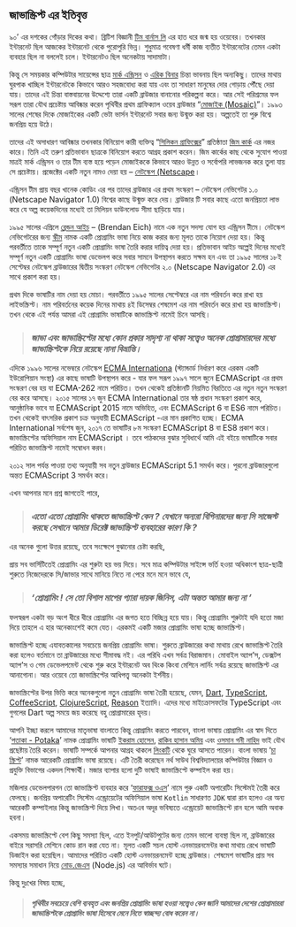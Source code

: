 ## জাভাস্ক্রিপ্ট এর ইতিবৃত্ত

৯০’ এর দশকের গোঁড়ার দিকের কথা। ব্রিটিশ বিজ্ঞানী [টিম বার্নাস লি](https://en.wikipedia.org/wiki/Tim_Berners-Lee) এর হাত ধরে জন্ম হয় ওয়েবের। তখনকার ইন্টারনেট ছিল আজকের ইন্টারনেট থেকে পুরোপুরি ভিন্ন। শুধুমাত্র গবেষণা ধর্মী কাজ ব্যতীত ইন্টারনেটের তেমন একটা ব্যবহার ছিল না বললেই চলে। ইন্টারনেটও ছিল অনেকটায় সাদামাটা।

কিন্তু সে সময়কার কম্পিউটার সায়েন্সের ছাত্র [মার্ক এন্ড্রিসন](https://en.wikipedia.org/wiki/Marc_Andreessen) ও [এরিক বিনার](https://en.wikipedia.org/wiki/Eric_Bina) চিন্তা ভাবনায় ছিল অন্যকিছু। তাদের মাথায় ঘুরপাক খাচ্ছিল ইন্টারনেটকে কিভাবে আরও সহজবোধ্য করা যায় এবং তা সাধারণ মানুষের দোর গোড়ায় পৌঁছে দেয়া যায়। তাদের এই চিন্তা বাস্তবায়নের উদ্দেশ্যে তারা একটি ব্রাউজার বানানোর পরিকল্পনা করে। আর সেই পরিশ্রমের ফল সরূপ তারা যৌথ প্রচেষ্টায় আবিষ্কার করেন পৃথিবীর প্রথম গ্রাফিক্যাল ওয়েব ব্রাউজার “[মোজাইক (Mosaic)](https://en.wikipedia.org/wiki/Mosaic_%28web_browser%29)”। ১৯৯৩ সালের শেষের দিকে মোজাইকের একটি ভেটা ভার্সন ইন্টারনেট সবার জন্য উন্মুক্ত করা হয়। অল্পতেই তা পুরু বিশ্বে জনপ্রিয় হয়ে উঠে।

তাদের এই অসাধারণ আবিষ্কার তখনকার বিনিয়োগ কারী ব্যক্তিত্ব “[সিলিকন গ্রাফিক্সের](https://en.wikipedia.org/wiki/Silicon_Graphics)” প্রতিষ্ঠাতা [জিম কার্ক](https://en.wikipedia.org/wiki/James_H._Clark) এর নজর কারে। তিনি এই তরুণ প্রতিভাবান ছাত্রকে বিনিয়োগ করতে আগ্রহ প্রকাশ করেন। জিম কার্কের কাছ থেকে সুযোগ পাওয়া মাত্রই মার্ক এন্ড্রিসন ও তার টীম ব্যস্ত হয়ে পড়েন মোজাইককে কিভাবে আরও উন্নত ও সর্বোপরি লাভজনক করে তুলা যায় সে প্রচেষ্টায়। প্রজেক্টের একটি নতুন নামও দেয়া হয় – [নেটস্কেপ (Netscape](https://en.wikipedia.org/wiki/Netscape)।

এন্ড্রিসন টীম প্রায় বছর খানেক কোডিং এর পর তাদের ব্রাউজার এর প্রথম সংস্করণ – নেটস্কেপ নেভিগেটর ১.০ (Netscape Navigator 1.0) বিশ্বের কাছে উন্মুক্ত করে দেয়। ব্রাউজার টি সবার কাছে এতো জনপ্রিয়তা লাভ করে যে অল্প কয়েকদিনের মধ্যেই তা মিলিয়ন ডাউনলোড সীমা ছাড়িয়ে যায়।

১৯৯৫ সালের এপ্রিলে [ব্রেন্ডন আইচ](https://en.wikipedia.org/wiki/Brendan_Eich) – (Brendan Eich) নামে এক নতুন সদস্য যোগ হয় এন্ড্রিসন টীমে। নেটস্কেপ নেভিগেটরের জন্য [স্কীম](https://en.wikipedia.org/wiki/Scheme_%28programming_language%29) নামক একটি প্রোগ্রামিং ভাষা নিয়ে কাজ করার জন্য মূলত তাকে নিয়োগ দেয়া হয়। কিন্তু পরবর্তীতে তাকে সম্পূর্ণ নতুন একটি প্রোগ্রামিং ভাষা তৈরি করার দায়িত্ব দেয়া হয়। প্রতিভাবান আইচ অল্পেই দিনের মধ্যেই সম্পূর্ণ নতুন একটি প্রোগ্রামিং ভাষা ডেভেলপ করে সবার সামনে উপস্থাপন করতে সক্ষম হন এবং তা ১৯৯৫ সালের ১৮ই সেপ্টেম্বর নেটস্কেপ ব্রাউজারের দ্বিতীয় সংস্করণ নেটস্কেপ নেভিগেটর ২.০ (Netscape Navigator 2.0) এর সাথে প্রকাশ করা হয়।

প্রথম দিকে ভাষাটির নাম দেয়া হয় মোচা। পরবর্তীতে ১৯৯৫ সালের সেপ্টেম্বরে এর নাম পরিবর্তন করে রাখা হয় লাইভস্ক্রিপ্ট। নাম পরিবর্তনের কয়েক দিনের মাথায় ৪ই ডিসেম্বর শেষমেশ এর নাম পরিবর্তন করে রাখা হয় জাভাস্ক্রিপ্ট। তখন থেকে এই পর্যন্ত আমরা এই প্রোগ্রামিং ভাষাটিকে জাভাস্ক্রিপ্ট নামেই চিনে আসছি।

> ### *জাভা এবং জাভাস্ক্রিপ্টের মধ্যে কোন প্রকার সাদৃশ্য না থাকা সত্ত্বেও অনেক প্রোগ্রামারদের মধ্যে জাভাস্ক্রিপ্টকে নিয়ে রয়েছে নানা বিভ্রান্তি।*
  
এদিকে ১৯৯৬ সালের নভেম্বরে নেটস্কেপ [ECMA Internationa](https://en.wikipedia.org/wiki/Ecma_International) (স্ট্যান্ডার্ড নির্ধারণ করে এরকম একটি ইউরোপিয়ান সংস্থা) এর কাছে ভাষাটি উপস্থাপন করে - যার ফল সরূপ ১৯৯৭ সালে জুনে ECMAScript এর প্রথম সংস্করণ বের হয় যা ECMA-262 নামে পরিচিত। তখন থেকেই প্রতিষ্ঠানটি নিয়মিত বিরতিতে এর নতুন নতুন সংস্করণ বের করে আসছে। ২০১৫ সালের ১৭ জুন ECMA International তার ষষ্ঠ প্রধান সংস্করণ প্রকাশ করে, আনুষ্ঠানিক ভাবে যা ECMAScript 2015 নামে অভিহিত, এবং ECMAScript 6 বা ES6 নামে পরিচিত। তখন থেকেই বাৎসরিক প্রকাশ চক্র অনুযায়ী ECMAScript -এর মান প্রকাশিত হচ্ছে। ECMA International সর্বশেষ জুন, ২০১৭ তে ভাষাটির ৮ম সংস্করণ ECMAScript 8 বা ES8 প্রকাশ করে। জাভাস্ক্রিপ্টের অফিসিয়াল নাম ECMAScript । তবে পাঠকদের বুঝার সুবিধার্থে আমি এই বইয়ে ভাষাটিকে সবার পরিচিত জাভাস্ক্রিপ্ট নামেই সম্বোধন করব।

২০১২ সাল পর্যন্ত পাওয়া তথ্য অনুযায়ী সব নতুন ব্রাউজার ECMAScript 5.1 সমর্থন করে। পুরনো ব্রাউজারগুলো অন্তত ECMAScript 3 সমর্থন করে।

এখন আপনার মনে প্রশ্ন জাগতেই পারে,

> ### *এতো এতো প্রোগ্রামিং থাকতে জাভাস্ক্রিপ্ট কেন ? যেখানে অন্যরা বিগিনারদের জন্য সি সাজেস্ট করছে সেখানে আমার ডিরেক্ট জাভাস্ক্রিপ্ট ব্যবহারের কারণ কি ?*

এর অনেক গুলো উত্তর রয়েছে, তবে সংক্ষেপে বুঝানোর চেষ্টা করছি,

প্রায় সব ভার্সিটিতেই প্রোগ্রামিং এর শুরুটা হয় ভয় দিয়ে। সবে মাত্র কম্পিউটার সাইন্সে ভর্তি হওয়া অধিকাংশ ছাত্র-ছাত্রী শুরুতে নিজেদেরকে সি/জাভার সাথে মানিয়ে নিতে না পেরে মনে মনে ভাবে যে,

> ### *‘প্রোগ্রামিং ! সে তো বিশাল মাপের প্যারা দায়ক জিনিস, এটা অন্তত আমার জন্য না ’*

ফলস্বরূপ একটা বড় অংশ ধীরে ধীরে প্রোগ্রামিং এর জগত হতে বিচ্ছিন্ন হয়ে যায়। কিন্তু প্রোগ্রামিং শুরুটাই যদি হতো মজা দিয়ে তাহলে এ হার অনেকাংশেই কমে যেত। এরকমই একটি মজার প্রোগ্রামিং ভাষা হচ্ছে জাভাস্ক্রিপ্ট।

জাভাস্ক্রিপ্ট হচ্ছে এযাবতকালের সবচেয়ে জনপ্রিয় প্রোগ্রামিং ভাষা। শুরুতে ব্রাউজারের কথা মাথায় রেখে জাভাস্ক্রিপ্ট তৈরি করা হলেও বর্তমানে তা ব্রাউজারের মধ্যে সীমাবদ্ধ নই। এর পরিধি এখন সর্বত্র বিরাজমান। মোবাইল অ্যাপ’স, ডেক্সটপ অ্যাপ’স ও গেম ডেভেলপমেন্ট থেকে শুরু করে ইন্টারনেট অব থিংক কিংবা মেশিনে লার্নিং সর্বত্র রয়েছে জাভাস্ক্রিপ্ট এর আনাগোনা। আর ওয়েবে তো জাভাস্ক্রিপ্টের আধিপত্ত্ব অনেকটা ইর্শনীয়।

জাভাস্ক্রিপ্টের উপর ভিত্তি করে অনেকগুলো নতুন প্রোগ্রামিং ভাষা তৈরী হয়েছে, যেমন, [Dart](https://en.wikipedia.org/wiki/Dart_%28programming_language%29), [TypeScript](https://en.wikipedia.org/wiki/TypeScript), [CoffeeScript](https://en.wikipedia.org/wiki/CoffeeScript), [ClojureScript](https://clojurescript.org/), [Reason](https://en.wikipedia.org/wiki/Reason_%28programming_language%29) ইত্যাদি। এদের মধ্যে মাইক্রোসফটের TypeScript এবং গুগলের Dart অল্প সময়ে জয় করেছে বহু প্রোগ্রামারের হৃদয়।

আপনি ইচ্ছা করলে আমাদের মাতৃভাষা বাংলাতে কিন্তু প্রোগ্রামিং করতে পারবেন, বাংলা ভাষায় প্রোগ্রামিং এর স্বাদ দিতে ‘[পতাকা - Potaka](http://potaka.io)’ নামক প্রোগ্রামিং ভাষাটি [ইকরাম হোসেন](http://facebook.com/ikrum), [রাকিব হাসান অমিয়](https://www.facebook.com/rakib.h.amio) এবং [ওসমান গনী নাহিদ](https://www.facebook.com/dihaninognamso) ভাই যৌথ প্রছেষ্টায় তৈরি করেন। ভাষাটি সম্পর্কে আপনার আগ্রহ থাকলে [লিংকটি](http://potaka.io) থেকে ঘুরে আসতে পারেন। বাংলা ভাষায় ‘[চা স্ক্রিপ্ট](https://bn.wikipedia.org/wiki/চা_স্ক্রিপ্ট_%28প্রোগ্রামিং_ভাষা%29)’ নামক আরেকটি প্রোগ্রামিং ভাষা রয়েছে। এটি তৈরী করেছেন নর্থ সাউথ বিশ্ববিদ্যালয়ের কম্পিউটার বিজ্ঞান ও প্রযুক্তি বিভাগের একদল শিক্ষার্থী। মজার ব্যাপার হলো দুটি ভাষাই জাভাস্ক্রিপ্টে কম্পাইল করা হয়।

মজিলার ডেভেলপারগন তো জাভাস্ক্রিপ্ট ব্যবহার করে ‘[ফারাফক্স ওএস](https://en.wikipedia.org/wiki/Firefox_OS)’ নামে পুরু একটি অপারেটিং সিস্টেমই তৈরী করে ফেলছে। জনপ্রিয় অপারেটিং সিস্টেম এন্ড্রোয়েটের অফিসিয়াল ভাষা `Kotlin` সাধারণত `JDK` দ্বারা রান হলেও এর অন্য আরেকটি কম্পাইলার কিন্তু জাভাস্ক্রিপ্ট দিয়ে লিখা। অতএব অদূর ভবিষ্যতে এন্ড্রোয়েট জাভাস্ক্রিপ্টে রান হলে আমি অবাক হবনা। 

একসময় জাভাস্ক্রিপ্টে বেশ কিছু সমস্যা ছিল, এতে ইনপুট/আউটপুটের জন্য তেমন ভালো ব্যবস্থা ছিল না, ব্রাউজারের বাইরে সরাসরি মেশিনে কোড রান করা যেত না। মূলত একটি সচল হোস্ট এনভায়রনমেন্টর কথা মাথায় রেখে ভাষাটি ডিজাইন করা হয়েছিল। আমাদের পরিচিত একটি হোস্ট এনভায়রনমেন্ট হচ্ছে ব্রাউজার। শেষমেশ ভাষাটির প্রায় সব সমস্যার সমাধান নিয়ে [নোড.জেএস](https://nodejs.org/en/) (Node.js) এর আবির্ভাব ঘটে।

কিন্তু দুঃখের বিষয় হচ্ছে, 
> #### *পৃথিবীর সবচেয়ে বেশি ব্যবহৃত এবং জনপ্রিয় প্রোগ্রামিং ভাষা হওয়া সত্ত্বেও কেন জানি আমাদের দেশের প্রোগ্রামাররা জাভাস্ক্রিপ্টকে প্রোগ্রামিং ভাষা হিসেবে মেনে নিতে স্বাচ্ছন্দ্য বোধ করেন না।*

<br>
